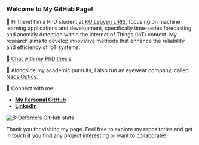 ### Welcome to My GitHub Page!

👋 Hi there! I'm a PhD student at [KU Leuven LIRIS](https://feb.kuleuven.be/research/decision-sciences-and-information-management/liris/liris), focusing on machine learning applications and development, specifically time-series forecasting and anomaly detection within the Internet of Things (IoT) context. My research aims to develop innovative methods that enhance the reliability and efficiency of IoT systems.

💬 [Chat with my PhD thesis](https://mainpy-7d8mfhrvogmu7jywq5xzwx.streamlit.app/).

🚀 Alongside my academic pursuits, I also run an eyewear company, called [Naos Optics](https://www.naos-optics.com).

🔗 Connect with me:
- **[My Personal GitHub](https://b-deforce.github.io)**
- **[LinkedIn](https://www.linkedin.com/in/bojedeforce/)**

![B-Deforce's GitHub stats](https://github-readme-stats.vercel.app/api?username=B-Deforce&show_icons=true&theme=radical)

Thank you for visiting my page. Feel free to explore my repositories and get in touch if you find any project interesting or want to collaborate!
